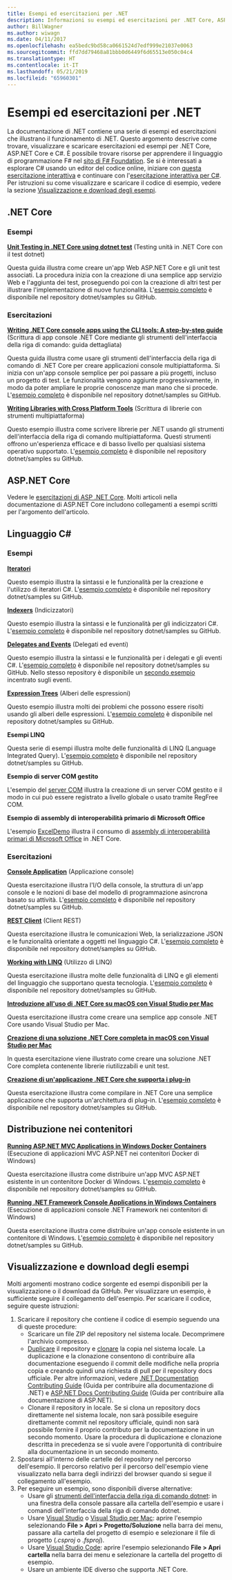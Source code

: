 ```yaml
---
title: Esempi ed esercitazioni per .NET
description: Informazioni su esempi ed esercitazioni per .NET Core, ASP.NET Core e il linguaggio C#, utili per l'apprendimento di .NET.
author: BillWagner
ms.author: wiwagn
ms.date: 04/11/2017
ms.openlocfilehash: ea5bedc9bd58ca0661524d7edf999e21037e0063
ms.sourcegitcommit: ffd7dd79468a81bbb0d6449f6d65513e050c04c4
ms.translationtype: HT
ms.contentlocale: it-IT
ms.lasthandoff: 05/21/2019
ms.locfileid: "65960301"
---
```

# <a name="net-samples-and-tutorials"></a>Esempi ed esercitazioni per .NET

La documentazione di .NET contiene una serie di esempi ed esercitazioni che illustrano il funzionamento di .NET. Questo argomento descrive come trovare, visualizzare e scaricare esercitazioni ed esempi per .NET Core, ASP.NET Core e C#. È possibile trovare risorse per apprendere il linguaggio di programmazione F# nel [sito di F# Foundation](https://fsharp.org/learn.html). Se si è interessati a esplorare C# usando un editor del codice online, iniziare con [questa esercitazione interattiva](https://www.microsoft.com/net/learn/in-browser-tutorial/1) e continuare con l'[esercitazione interattiva per C#](../csharp/tutorials/intro-to-csharp/index.md). Per istruzioni su come visualizzare e scaricare il codice di esempio, vedere la sezione [Visualizzazione e download degli esempi](#viewing-and-downloading-samples).

## <a name="net-core"></a>.NET Core

### <a name="samples"></a>Esempi

**[Unit Testing in .NET Core using dotnet test](../core/testing/unit-testing-with-dotnet-test.md)** (Testing unità in .NET Core con il test dotnet)

Questa guida illustra come creare un'app Web ASP.NET Core e gli unit test associati. La procedura inizia con la creazione di una semplice app servizio Web e l'aggiunta dei test, proseguendo poi con la creazione di altri test per illustrare l'implementazione di nuove funzionalità. L'[esempio completo](https://github.com/dotnet/samples/tree/master/core/getting-started/unit-testing-using-dotnet-test) è disponibile nel repository dotnet/samples su GitHub.

### <a name="tutorials"></a>Esercitazioni

**[Writing .NET Core console apps using the CLI tools: A step-by-step guide](../core/tutorials/using-with-xplat-cli.md)** (Scrittura di app console .NET Core mediante gli strumenti dell'interfaccia della riga di comando: guida dettagliata)

Questa guida illustra come usare gli strumenti dell'interfaccia della riga di comando di .NET Core per creare applicazioni console multipiattaforma. Si inizia con un'app console semplice per poi passare a più progetti, incluso un progetto di test. Le funzionalità vengono aggiunte progressivamente, in modo da poter ampliare le proprie conoscenze man mano che si procede. L'[esempio completo](https://github.com/dotnet/samples/tree/master/core/console-apps) è disponibile nel repository dotnet/samples su GitHub.

**[Writing Libraries with Cross Platform Tools](../core/tutorials/libraries.md)** (Scrittura di librerie con strumenti multipiattaforma)

Questo esempio illustra come scrivere librerie per .NET usando gli strumenti dell'interfaccia della riga di comando multipiattaforma. Questi strumenti offrono un'esperienza efficace e di basso livello per qualsiasi sistema operativo supportato. L'[esempio completo](https://github.com/dotnet/samples/tree/master/framework/libraries/frameworks-library) è disponibile nel repository dotnet/samples su GitHub.

## <a name="aspnet-core"></a>ASP.NET Core

Vedere le [esercitazioni di ASP .NET Core](/aspnet/core/tutorials/). Molti articoli nella documentazione di ASP.NET Core includono collegamenti a esempi scritti per l'argomento dell'articolo.

## <a name="c-language"></a>Linguaggio C#

### <a name="samples"></a>Esempi

**[Iteratori](../csharp/iterators.md)**

Questo esempio illustra la sintassi e le funzionalità per la creazione e l'utilizzo di iteratori C#. L'[esempio completo](https://github.com/dotnet/samples/tree/master/csharp/iterators) è disponibile nel repository dotnet/samples su GitHub.

**[Indexers](../csharp/indexers.md)** (Indicizzatori)

Questo esempio illustra la sintassi e le funzionalità per gli indicizzatori C#. L'[esempio completo](https://github.com/dotnet/samples/tree/master/csharp/indexers) è disponibile nel repository dotnet/samples su GitHub.

**[Delegates and Events](../csharp/delegates-events.md)** (Delegati ed eventi)

Questo esempio illustra la sintassi e le funzionalità per i delegati e gli eventi C#. L'[esempio completo](https://github.com/dotnet/samples/tree/master/csharp/delegates-and-events) è disponibile nel repository dotnet/samples su GitHub. Nello stesso repository è disponibile un [secondo esempio](https://github.com/dotnet/samples/tree/master/csharp/events) incentrato sugli eventi.

**[Expression Trees](../csharp/expression-trees.md)** (Alberi delle espressioni)

Questo esempio illustra molti dei problemi che possono essere risolti usando gli alberi delle espressioni. L'[esempio completo](https://github.com/dotnet/samples/tree/master/csharp/expression-trees) è disponibile nel repository dotnet/samples su GitHub.

**Esempi LINQ**

Questa serie di esempi illustra molte delle funzionalità di LINQ (Language Integrated Query). L'[esempio completo](https://github.com/dotnet/samples/tree/master/core/linq/csharp) è disponibile nel repository dotnet/samples su GitHub.

**Esempio di server COM gestito**

L'esempio del [server COM](https://github.com/dotnet/samples/tree/master/core/extensions/COMServerDemo) illustra la creazione di un server COM gestito e il modo in cui può essere registrato a livello globale o usato tramite RegFree COM.

**Esempio di assembly di interoperabilità primario di Microsoft Office**

L'esempio [ExcelDemo](https://github.com/dotnet/samples/tree/master/core/extensions/ExcelDemo) illustra il consumo di [assembly di interoperabilità primari di Microsoft Office](/visualstudio/vsto/office-primary-interop-assemblies) in .NET Core.

### <a name="tutorials"></a>Esercitazioni

**[Console Application](../csharp/tutorials/console-teleprompter.md)** (Applicazione console)

Questa esercitazione illustra l'I/O della console, la struttura di un'app console e le nozioni di base del modello di programmazione asincrona basato su attività. L'[esempio completo](https://github.com/dotnet/samples/tree/master/csharp/getting-started/console-teleprompter) è disponibile nel repository dotnet/samples su GitHub.

**[REST Client](../csharp/tutorials/console-webapiclient.md)** (Client REST)

Questa esercitazione illustra le comunicazioni Web, la serializzazione JSON e le funzionalità orientate a oggetti nel linguaggio C#. L'[esempio completo](https://github.com/dotnet/samples/tree/master/csharp/getting-started/console-webapiclient) è disponibile nel repository dotnet/samples su GitHub.

**[Working with LINQ](../csharp/tutorials/working-with-linq.md)** (Utilizzo di LINQ)

Questa esercitazione illustra molte delle funzionalità di LINQ e gli elementi del linguaggio che supportano questa tecnologia. L'[esempio completo](https://github.com/dotnet/samples/tree/master/csharp/getting-started/console-linq) è disponibile nel repository dotnet/samples su GitHub.

**[Introduzione all'uso di .NET Core su macOS con Visual Studio per Mac](../core/tutorials/using-on-mac-vs.md)**

Questa esercitazione illustra come creare una semplice app console .NET Core usando Visual Studio per Mac.

**[Creazione di una soluzione .NET Core completa in macOS con Visual Studio per Mac](../core/tutorials/using-on-mac-vs-full-solution.md)**

In questa esercitazione viene illustrato come creare una soluzione .NET Core completa contenente librerie riutilizzabili e unit test.

**[Creazione di un'applicazione .NET Core che supporta i plug-in](../core/tutorials/creating-app-with-plugin-support.md)**

Questa esercitazione illustra come compilare in .NET Core una semplice applicazione che supporta un'architettura di plug-in. L'[esempio completo](https://github.com/dotnet/samples/tree/master/core/extensions/AppWithPlugin) è disponibile nel repository dotnet/samples su GitHub.

## <a name="deploying-to-containers"></a>Distribuzione nei contenitori

**[Running ASP.NET MVC Applications in Windows Docker Containers](../framework/docker/aspnetmvc.md)** (Esecuzione di applicazioni MVC ASP.NET nei contenitori Docker di Windows)

Questa esercitazione illustra come distribuire un'app MVC ASP.NET esistente in un contenitore Docker di Windows. L'[esempio completo](https://github.com/dotnet/samples/tree/master/framework/docker/MVCRandomAnswerGenerator) è disponibile nel repository dotnet/samples su GitHub.

**[Running .NET Framework Console Applications in Windows Containers](../framework/docker/console.md)** (Esecuzione di applicazioni console .NET Framework nei contenitori di Windows)

Questa esercitazione illustra come distribuire un'app console esistente in un contenitore di Windows. L'[esempio completo](https://github.com/dotnet/samples/tree/master/framework/docker/ConsoleRandomAnswerGenerator) è disponibile nel repository dotnet/samples su GitHub.

## <a name="viewing-and-downloading-samples"></a>Visualizzazione e download degli esempi

Molti argomenti mostrano codice sorgente ed esempi disponibili per la visualizzazione o il download da GitHub. Per visualizzare un esempio, è sufficiente seguire il collegamento dell'esempio. Per scaricare il codice, seguire queste istruzioni:

1. Scaricare il repository che contiene il codice di esempio seguendo una di queste procedure:
   * Scaricare un file ZIP del repository nel sistema locale. Decomprimere l'archivio compresso.
   * [Duplicare](https://help.github.com/articles/fork-a-repo/) il repository e [clonare](https://help.github.com/articles/cloning-a-repository/) la copia nel sistema locale. La duplicazione e la clonazione consentono di contribuire alla documentazione eseguendo il commit delle modifiche nella propria copia e creando quindi una richiesta di pull per il repository docs ufficiale. Per altre informazioni, vedere [.NET Documentation Contributing Guide](https://github.com/dotnet/docs/blob/master/CONTRIBUTING.md) (Guida per contribuire alla documentazione di .NET) e [ASP.NET Docs Contributing Guide](https://github.com/aspnet/Docs/blob/master/CONTRIBUTING.md) (Guida per contribuire alla documentazione di ASP.NET).
   * Clonare il repository in locale. Se si clona un repository docs direttamente nel sistema locale, non sarà possibile eseguire direttamente commit nel repository ufficiale, quindi non sarà possibile fornire il proprio contributo per la documentazione in un secondo momento. Usare la procedura di duplicazione e clonazione descritta in precedenza se si vuole avere l'opportunità di contribuire alla documentazione in un secondo momento.
1. Spostarsi all'interno delle cartelle del repository nel percorso dell'esempio. Il percorso relativo per il percorso dell'esempio viene visualizzato nella barra degli indirizzi del browser quando si segue il collegamento all'esempio.
1. Per eseguire un esempio, sono disponibili diverse alternative:
   * Usare gli [strumenti dell'interfaccia della riga di comando dotnet](../core/tools/index.md): in una finestra della console passare alla cartella dell'esempio e usare i comandi dell'interfaccia della riga di comando dotnet.
   * Usare [Visual Studio](https://visualstudio.microsoft.com/vs/?utm_medium=microsoft&utm_source=docs.microsoft.com&utm_campaign=inline+link) o [Visual Studio per Mac](https://visualstudio.microsoft.com/vs/mac/?utm_medium=microsoft&utm_source=docs.microsoft.com&utm_campaign=inline+link): aprire l'esempio selezionando **File > Apri > Progetto/Soluzione** nella barra dei menu, passare alla cartella del progetto di esempio e selezionare il file di progetto (*.csproj* o *.fsproj*).
   * Usare [Visual Studio Code](https://code.visualstudio.com/): aprire l'esempio selezionando **File > Apri cartella** nella barra dei menu e selezionare la cartella del progetto di esempio.
   * Usare un ambiente IDE diverso che supporta .NET Core.
